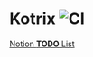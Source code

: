 # Kotrix ![CI](https://github.com/JarnaChao09/Kotrix/workflows/CI/badge.svg?branch=master)
[Notion **TODO** List](https://jarnachao09.notion.site/Kotrix-7c5ce29fcd2142cc874915c7c61922a4)